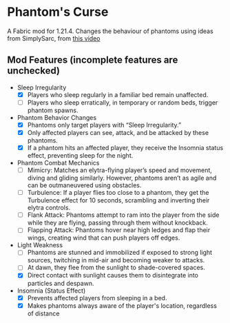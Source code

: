 # Phantom's Curse

A Fabric mod for 1.21.4. Changes the behaviour of phantoms using ideas from SimplySarc, from [this video](https://www.youtube.com/watch?v=30BmmdCnc3A)

## Mod Features (incomplete features are unchecked)
- Sleep Irregularity
  - [x] Players who sleep regularly in a familiar bed remain unaffected.
  - [ ] Players who sleep erratically, in temporary or random beds, trigger phantom spawns.
- Phantom Behavior Changes
  - [x] Phantoms only target players with “Sleep Irregularity.”
  - [x] Only affected players can see, attack, and be attacked by these phantoms.
  - [x] If a phantom hits an affected player, they receive the Insomnia status effect, preventing sleep for the night.
- Phantom Combat Mechanics
  - [ ] Mimicry: Matches an elytra-flying player’s speed and movement, diving and gliding similarly. However, phantoms aren’t as agile and can be outmaneuvered using obstacles.
  - [ ] Turbulence: If a player flies too close to a phantom, they get the Turbulence effect for 10 seconds, scrambling and inverting their elytra controls.
  - [ ] Flank Attack: Phantoms attempt to ram into the player from the side while they are flying, passing through them without knockback.
  - [ ] Flapping Attack: Phantoms hover near high ledges and flap their wings, creating wind that can push players off edges.
- Light Weakness
  - [ ] Phantoms are stunned and immobilized if exposed to strong light sources, twitching in mid-air and becoming weaker to attacks.
  - [ ] At dawn, they flee from the sunlight to shade-covered spaces.
  - [x] Direct contact with sunlight causes them to disintegrate into particles and despawn.
- Insomnia (Status Effect)
  - [x] Prevents affected players from sleeping in a bed.
  - [x] Makes phantoms always aware of the player's location, regardless of distance
